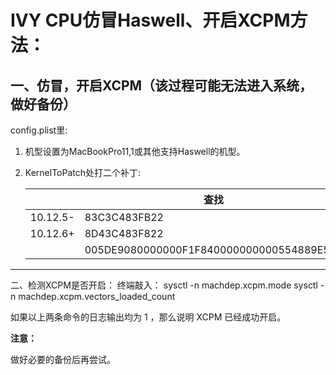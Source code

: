 # IVY CPU仿冒Haswell、开启XCPM方法：

## 一、仿冒，开启XCPM（该过程可能无法进入系统，做好备份）

config.plist里:

1. 机型设置为MacBookPro11,1或其他支持Haswell的机型。

2. KernelToPatch处打二个补丁: 

   |          | 查找                                       | 替换                                       |
   | -------- | ---------------------------------------- | ---------------------------------------- |
   | 10.12.5- | 83C3C483FB22                             | 83C3C683FB22                             |
   | 10.12.6+ | 8D43C483F822                             | 8D43C683F822                             |
   |          | 005DE9080000000F1F840000000000554889E541 | 005DE9080000000F1F840000000000C39089E541 |

---

二、检测XCPM是否开启：
终端敲入：
sysctl -n machdep.xcpm.mode
sysctl -n machdep.xcpm.vectors_loaded_count

如果以上两条命令的日志输出均为 1 ，那么说明 XCPM 已经成功开启。

**注意：**

做好必要的备份后再尝试。